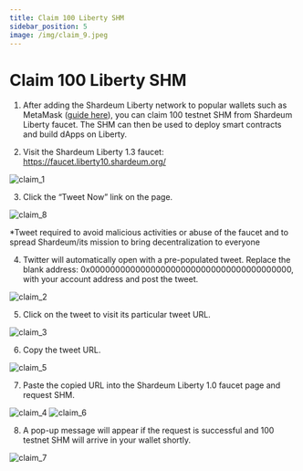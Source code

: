 ```yaml
---
title: Claim 100 Liberty SHM
sidebar_position: 5
image: /img/claim_9.jpeg
---
```


# Claim 100 Liberty SHM

1. After adding the Shardeum Liberty network to popular wallets such as MetaMask ([guide here](/basics/Wallets/MetaMask/add-shardeum-network)), you can claim 100 testnet SHM from Shardeum Liberty faucet. The SHM can then be used to deploy smart contracts and build dApps on Liberty.

2. Visit the Shardeum Liberty 1.3 faucet: https://faucet.liberty10.shardeum.org/

![claim_1](/img/claim/claim_1.png)

3. Click the “Tweet Now” link on the page.

![claim_8](/img/claim/claim_8.png)

*Tweet required to avoid malicious activities or abuse of the faucet and to spread Shardeum/its mission to bring decentralization to everyone

4. Twitter will automatically open with a pre-populated tweet. Replace the blank address: 0x0000000000000000000000000000000000000000, with your account address and post the tweet.

![claim_2](/img/claim/claim_2.png)

5. Click on the tweet to visit its particular tweet URL.

![claim_3](/img/claim/claim_3.png)

6. Copy the tweet URL.

![claim_5](/img/claim/claim_5.png)

7. Paste the copied URL into the Shardeum Liberty 1.0 faucet page and request SHM.

![claim_4](/img/claim/claim_4.png)
![claim_6](/img/claim/claim_6.png)

8. A pop-up message will appear if the request is successful and 100 testnet SHM will arrive in your wallet shortly.

![claim_7](/img/claim/claim_7.png)

